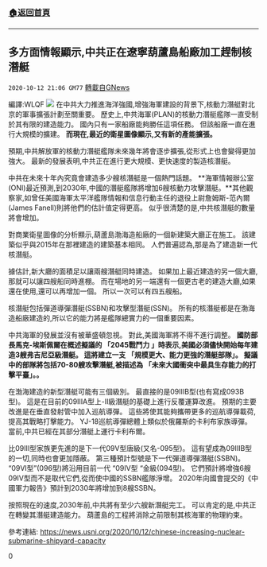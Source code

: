 ###  [:house:返回首頁](https://github.com/ourhimalayas/txt)
---

## 多方面情報顯示,中共正在遼寧葫蘆島船廠加工趕制核潛艇
`2020-10-12 21:06 GM77` [轉載自GNews](https://gnews.org/zh-hant/420470/)

編譯:WLQF
![]()![](https://s3.amazonaws.com/gnews-media-offload/wp-content/uploads/2020/10/12205408/%E6%88%AA%E5%B1%8F2020-10-13-%E4%B8%8A%E5%8D%888.52.53-1.png)
在中共大力推進海洋強國,增強海軍建設的背景下,核動力潛艇對北京的軍事擴張計劃至關重要。 歷史上,中共海軍(PLAN)的核動力潛艇艦隊一直受制於其有限的建造能力。 國內只有一家船廠能夠勝任這項任務。 但該船廠一直在進行大規模的擴建。 **而現在,最近的衛星圖像顯示,又有新的產能擴張。**

預期,中共解放軍的核動力潛艇艦隊未來幾年將會逐步擴張,從形式上也會變得更加強大。 最新的發展表明,中共正在進行更大規模、更快速度的製造核潛艇。

中共在未來十年內究竟會建造多少艘核潛艇是一個熱門話題。 **海軍情報辦公室(ONI)最近預測,到2030年,中國的潛艇艦隊將增加6艘核動力攻擊潛艇。**其他觀察家,如曾任美國海軍太平洋艦隊情報和信息行動主任的退役上尉詹姆斯-范內爾(James Fanell)則將他們的估計值定得更高。 似乎很清楚的是,中共核潛艇的數量將會增加。

對商業衛星圖像的分析顯示,葫蘆島渤海造船廠的一個新建築大廳正在施工。 該建築似乎與2015年在那裡建造的建築基本相同。 人們普遍認為,那是為了建造新一代核潛艇。

據估計,新大廳的面積足以讓兩艘潛艇同時建造。 如果加上最近建造的另一個大廳,那就可以讓四艘船同時進棚。 而在場地的另一端還有一個更古老的建造大廳,如果還在使用,還可以再增加一個。 所以一次可以有四五艘船。

核潛艇包括彈道導彈潛艇(SSBN)和攻擊型潛艇(SSN)。 所有的核潛艇都是在渤海造船廠建造的,所以它的能力將是艦隊總實力的一個重要因素。

中共海軍的發展並沒有被華盛頓忽視。 對此,美國海軍將不得不進行調整。 **國防部長馬克-埃斯佩爾在概述擬議的 「2045戰鬥力 」時表示,美國必須儘快開始每年建造3艘弗吉尼亞級潛艇。 這將建立一支 「規模更大、能力更強的潛艇部隊」。 擬議中的部隊將包括70-80艘攻擊潛艇,被描述為 「未來大國衝突中最具生存能力的打擊平臺」。。**

在渤海建造的新型潛艇可能有三個級別。 最直接的是09IIIB型(也有寫成093B型)。 這是在目前的09IIIA型上-II級潛艇的基礎上進行反覆運算改進。 預期的主要改進是在垂直發射管中加入巡航導彈。 這些將使其能夠攜帶更多的巡航導彈載荷,提高其戰略打擊能力。 YJ-18巡航導彈總體上類似於俄羅斯的卡利布家族導彈。 當前,中共已經在其部分潛艇上運行卡利布爾。

比09III型家族更先進的是下一代09V型唐級(又名-095型)。 這有望成為09IIIB型的一切,同時也會更加隱蔽。 第三種預計型號是下一代彈道導彈潛艇(SSBN)。 “09VI型”(096型)將沿用目前一代 “09IV型 “金級(094型)。 它們預計將增強6艘09IV型而不是取代它們,從而使中國的SSBN艦隊淨增。 2020年向國會提交的《中國軍力報告》預計到2030年將增加到8艘SSBN。

按照現在的速度,2030年前,中共將有至少六艘新潛艇完工。 可以肯定的是,中共正在轉變其潛艇建造能力。 葫蘆島的工程將消除之前限制其核海軍的物理約束。

參考連結:  https://news.usni.org/2020/10/12/chinese-increasing-nuclear-submarine-shipyard-capacity

0
